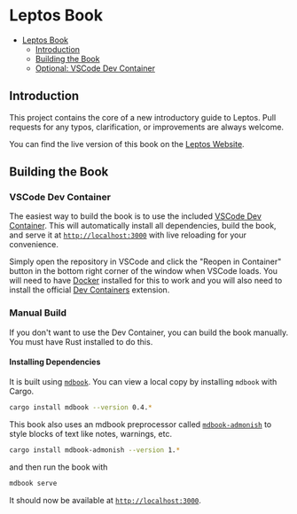 # Leptos Book

- [Leptos Book](#leptos-book)
  - [Introduction](#introduction)
  - [Building the Book](#building-the-book)
  - [Optional: VSCode Dev Container](#vscode-dev-container)

## Introduction

This project contains the core of a new introductory guide to Leptos. Pull requests for any typos, clarification, or improvements are always welcome.

You can find the live version of this book on the [Leptos Website](https://book.leptos.dev/).

## Building the Book

### VSCode Dev Container

The easiest way to build the book is to use the included [VSCode Dev Container](https://code.visualstudio.com/docs/devcontainers/containers). This will automatically install all dependencies, build the book, and serve it at [`http://localhost:3000`](http://localhost:3000) with live reloading for your convenience.

Simply open the repository in VSCode and click the "Reopen in Container" button in the bottom right corner of the window when VSCode loads. You will need to have [Docker](https://www.docker.com/) installed for this to work and you will also need to install the official [Dev Containers](https://marketplace.visualstudio.com/items?itemName=ms-vscode-remote.remote-containers) extension.

### Manual Build

If you don't want to use the Dev Container, you can build the book manually. You must have Rust installed to do this.

#### Installing Dependencies

It is built using [`mdbook`](https://crates.io/crates/mdbook). You can view a local copy by installing `mdbook` with Cargo.

```sh
cargo install mdbook --version 0.4.*
```

This book also uses an mdbook preprocessor called [`mdbook-admonish`](https://crates.io/crates/mdbook-admonish) to style blocks of text like notes, warnings, etc.

```sh
cargo install mdbook-admonish --version 1.*
```


and then run the book with

```sh
mdbook serve
```

It should now be available at [`http://localhost:3000`](http://localhost:3000).
